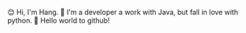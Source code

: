 😊 Hi, I'm Hang. 
🌱 I'm a developer a work with Java, but fall in love with python.
🎈 Hello world to github!
